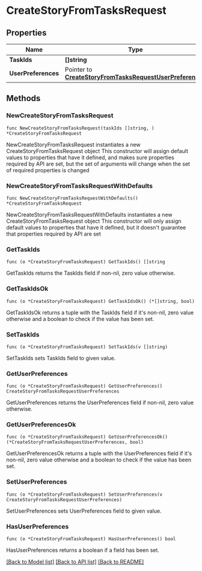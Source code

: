 # CreateStoryFromTasksRequest

## Properties

Name | Type | Description | Notes
------------ | ------------- | ------------- | -------------
**TaskIds** | **[]string** |  | 
**UserPreferences** | Pointer to [**CreateStoryFromTasksRequestUserPreferences**](CreateStoryFromTasksRequestUserPreferences.md) |  | [optional] 

## Methods

### NewCreateStoryFromTasksRequest

`func NewCreateStoryFromTasksRequest(taskIds []string, ) *CreateStoryFromTasksRequest`

NewCreateStoryFromTasksRequest instantiates a new CreateStoryFromTasksRequest object
This constructor will assign default values to properties that have it defined,
and makes sure properties required by API are set, but the set of arguments
will change when the set of required properties is changed

### NewCreateStoryFromTasksRequestWithDefaults

`func NewCreateStoryFromTasksRequestWithDefaults() *CreateStoryFromTasksRequest`

NewCreateStoryFromTasksRequestWithDefaults instantiates a new CreateStoryFromTasksRequest object
This constructor will only assign default values to properties that have it defined,
but it doesn't guarantee that properties required by API are set

### GetTaskIds

`func (o *CreateStoryFromTasksRequest) GetTaskIds() []string`

GetTaskIds returns the TaskIds field if non-nil, zero value otherwise.

### GetTaskIdsOk

`func (o *CreateStoryFromTasksRequest) GetTaskIdsOk() (*[]string, bool)`

GetTaskIdsOk returns a tuple with the TaskIds field if it's non-nil, zero value otherwise
and a boolean to check if the value has been set.

### SetTaskIds

`func (o *CreateStoryFromTasksRequest) SetTaskIds(v []string)`

SetTaskIds sets TaskIds field to given value.


### GetUserPreferences

`func (o *CreateStoryFromTasksRequest) GetUserPreferences() CreateStoryFromTasksRequestUserPreferences`

GetUserPreferences returns the UserPreferences field if non-nil, zero value otherwise.

### GetUserPreferencesOk

`func (o *CreateStoryFromTasksRequest) GetUserPreferencesOk() (*CreateStoryFromTasksRequestUserPreferences, bool)`

GetUserPreferencesOk returns a tuple with the UserPreferences field if it's non-nil, zero value otherwise
and a boolean to check if the value has been set.

### SetUserPreferences

`func (o *CreateStoryFromTasksRequest) SetUserPreferences(v CreateStoryFromTasksRequestUserPreferences)`

SetUserPreferences sets UserPreferences field to given value.

### HasUserPreferences

`func (o *CreateStoryFromTasksRequest) HasUserPreferences() bool`

HasUserPreferences returns a boolean if a field has been set.


[[Back to Model list]](../README.md#documentation-for-models) [[Back to API list]](../README.md#documentation-for-api-endpoints) [[Back to README]](../README.md)


